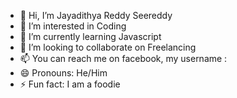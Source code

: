 - 👋 Hi, I’m Jayadithya Reddy Seereddy
- 👀 I’m interested in Coding
- 🌱 I’m currently learning Javascript
- 💞️ I’m looking to collaborate on Freelancing
- 📫 You can reach me on facebook, my username : 
- 😄 Pronouns: He/Him
- ⚡ Fun fact: I am a foodie

<!---
SavageCoder28/SavageCoder28 is a ✨ special ✨ repository because its `README.md` (this file) appears on your GitHub profile.
You can click the Preview link to take a look at your changes.
--->
